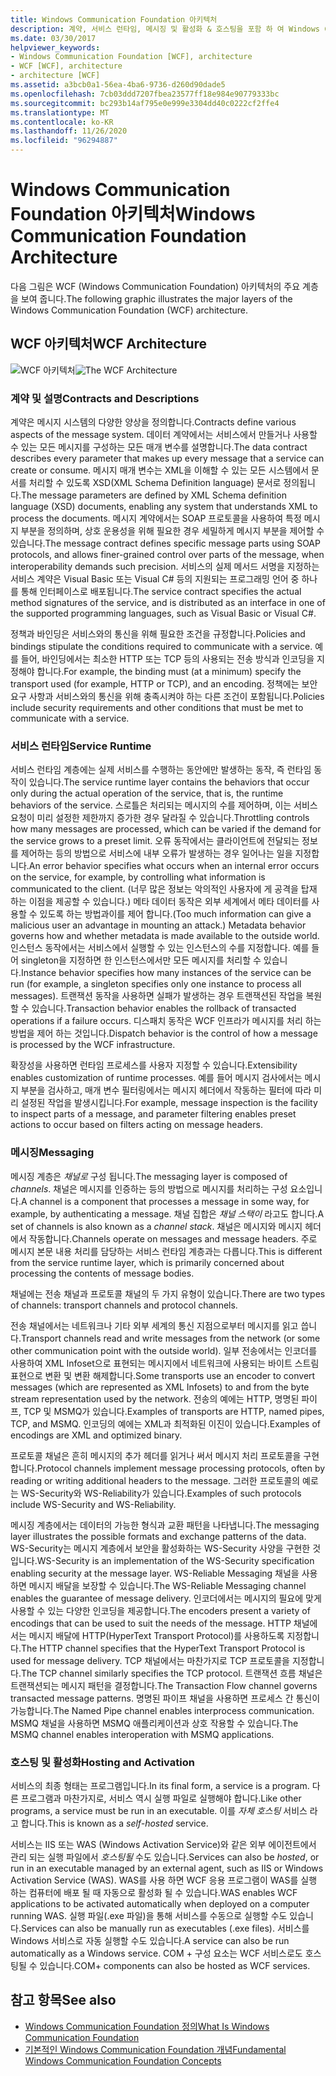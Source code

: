```yaml
---
title: Windows Communication Foundation 아키텍처
description: 계약, 서비스 런타임, 메시징 및 활성화 & 호스팅을 포함 하 여 Windows Communication Foundation 아키텍처의 주요 계층에 대해 알아봅니다.
ms.date: 03/30/2017
helpviewer_keywords:
- Windows Communication Foundation [WCF], architecture
- WCF [WCF], architecture
- architecture [WCF]
ms.assetid: a3bcb0a1-56ea-4ba6-9736-d260d90dade5
ms.openlocfilehash: 7cb03ddd7207fbea23577ff18e984e90779333bc
ms.sourcegitcommit: bc293b14af795e0e999e3304dd40c0222cf2ffe4
ms.translationtype: MT
ms.contentlocale: ko-KR
ms.lasthandoff: 11/26/2020
ms.locfileid: "96294887"
---
```

# <a name="windows-communication-foundation-architecture"></a><span data-ttu-id="38c27-103">Windows Communication Foundation 아키텍처</span><span class="sxs-lookup"><span data-stu-id="38c27-103">Windows Communication Foundation Architecture</span></span>

<span data-ttu-id="38c27-104">다음 그림은 WCF (Windows Communication Foundation) 아키텍처의 주요 계층을 보여 줍니다.</span><span class="sxs-lookup"><span data-stu-id="38c27-104">The following graphic illustrates the major layers of the Windows Communication Foundation (WCF) architecture.</span></span>  
  
## <a name="wcf-architecture"></a><span data-ttu-id="38c27-105">WCF 아키텍처</span><span class="sxs-lookup"><span data-stu-id="38c27-105">WCF Architecture</span></span>  

 <span data-ttu-id="38c27-106">![WCF 아키텍처](./media/wcf-architecture.gif "WCF_Architecture")</span><span class="sxs-lookup"><span data-stu-id="38c27-106">![The WCF Architecture](./media/wcf-architecture.gif "WCF_Architecture")</span></span>  
  
### <a name="contracts-and-descriptions"></a><span data-ttu-id="38c27-107">계약 및 설명</span><span class="sxs-lookup"><span data-stu-id="38c27-107">Contracts and Descriptions</span></span>  

 <span data-ttu-id="38c27-108">계약은 메시지 시스템의 다양한 양상을 정의합니다.</span><span class="sxs-lookup"><span data-stu-id="38c27-108">Contracts define various aspects of the message system.</span></span> <span data-ttu-id="38c27-109">데이터 계약에서는 서비스에서 만들거나 사용할 수 있는 모든 메시지를 구성하는 모든 매개 변수를 설명합니다.</span><span class="sxs-lookup"><span data-stu-id="38c27-109">The data contract describes every parameter that makes up every message that a service can create or consume.</span></span> <span data-ttu-id="38c27-110">메시지 매개 변수는 XML을 이해할 수 있는 모든 시스템에서 문서를 처리할 수 있도록 XSD(XML Schema Definition language) 문서로 정의됩니다.</span><span class="sxs-lookup"><span data-stu-id="38c27-110">The message parameters are defined by XML Schema definition language (XSD) documents, enabling any system that understands XML to process the documents.</span></span> <span data-ttu-id="38c27-111">메시지 계약에서는 SOAP 프로토콜을 사용하여 특정 메시지 부분을 정의하며, 상호 운용성을 위해 필요한 경우 세밀하게 메시지 부분을 제어할 수 있습니다.</span><span class="sxs-lookup"><span data-stu-id="38c27-111">The message contract defines specific message parts using SOAP protocols, and allows finer-grained control over parts of the message, when interoperability demands such precision.</span></span> <span data-ttu-id="38c27-112">서비스의 실제 메서드 서명을 지정하는 서비스 계약은 Visual Basic 또는 Visual C# 등의 지원되는 프로그래밍 언어 중 하나를 통해 인터페이스로 배포됩니다.</span><span class="sxs-lookup"><span data-stu-id="38c27-112">The service contract specifies the actual method signatures of the service, and is distributed as an interface in one of the supported programming languages, such as Visual Basic or Visual C#.</span></span>  
  
 <span data-ttu-id="38c27-113">정책과 바인딩은 서비스와의 통신을 위해 필요한 조건을 규정합니다.</span><span class="sxs-lookup"><span data-stu-id="38c27-113">Policies and bindings stipulate the conditions required to communicate with a service.</span></span>  <span data-ttu-id="38c27-114">예를 들어, 바인딩에서는 최소한 HTTP 또는 TCP 등의 사용되는 전송 방식과 인코딩을 지정해야 합니다.</span><span class="sxs-lookup"><span data-stu-id="38c27-114">For example, the binding must (at a minimum) specify the transport used (for example, HTTP or TCP), and an encoding.</span></span> <span data-ttu-id="38c27-115">정책에는 보안 요구 사항과 서비스와의 통신을 위해 충족시켜야 하는 다른 조건이 포함됩니다.</span><span class="sxs-lookup"><span data-stu-id="38c27-115">Policies include security requirements and other conditions that must be met to communicate with a service.</span></span>  
  
### <a name="service-runtime"></a><span data-ttu-id="38c27-116">서비스 런타임</span><span class="sxs-lookup"><span data-stu-id="38c27-116">Service Runtime</span></span>  

 <span data-ttu-id="38c27-117">서비스 런타임 계층에는 실제 서비스를 수행하는 동안에만 발생하는 동작, 즉 런타임 동작이 있습니다.</span><span class="sxs-lookup"><span data-stu-id="38c27-117">The service runtime layer contains the behaviors that occur only during the actual operation of the service, that is, the runtime behaviors of the service.</span></span> <span data-ttu-id="38c27-118">스로틀은 처리되는 메시지의 수를 제어하며, 이는 서비스 요청이 미리 설정한 제한까지 증가한 경우 달라질 수 있습니다.</span><span class="sxs-lookup"><span data-stu-id="38c27-118">Throttling controls how many messages are processed, which can be varied if the demand for the service grows to a preset limit.</span></span> <span data-ttu-id="38c27-119">오류 동작에서는 클라이언트에 전달되는 정보를 제어하는 등의 방법으로 서비스에 내부 오류가 발생하는 경우 일어나는 일을 지정합니다.</span><span class="sxs-lookup"><span data-stu-id="38c27-119">An error behavior specifies what occurs when an internal error occurs on the service, for example, by controlling what information is communicated to the client.</span></span> <span data-ttu-id="38c27-120">(너무 많은 정보는 악의적인 사용자에 게 공격을 탑재 하는 이점을 제공할 수 있습니다.) 메타 데이터 동작은 외부 세계에서 메타 데이터를 사용할 수 있도록 하는 방법과이를 제어 합니다.</span><span class="sxs-lookup"><span data-stu-id="38c27-120">(Too much information can give a malicious user an advantage in mounting an attack.) Metadata behavior governs how and whether metadata is made available to the outside world.</span></span> <span data-ttu-id="38c27-121">인스턴스 동작에서는 서비스에서 실행할 수 있는 인스턴스의 수를 지정합니다. 예를 들어 singleton을 지정하면 한 인스턴스에서만 모든 메시지를 처리할 수 있습니다.</span><span class="sxs-lookup"><span data-stu-id="38c27-121">Instance behavior specifies how many instances of the service can be run (for example, a singleton specifies only one instance to process all messages).</span></span> <span data-ttu-id="38c27-122">트랜잭션 동작을 사용하면 실패가 발생하는 경우 트랜잭션된 작업을 복원할 수 있습니다.</span><span class="sxs-lookup"><span data-stu-id="38c27-122">Transaction behavior enables the rollback of transacted operations if a failure occurs.</span></span> <span data-ttu-id="38c27-123">디스패치 동작은 WCF 인프라가 메시지를 처리 하는 방법을 제어 하는 것입니다.</span><span class="sxs-lookup"><span data-stu-id="38c27-123">Dispatch behavior is the control of how a message is processed by the WCF infrastructure.</span></span>  
  
 <span data-ttu-id="38c27-124">확장성을 사용하면 런타임 프로세스를 사용자 지정할 수 있습니다.</span><span class="sxs-lookup"><span data-stu-id="38c27-124">Extensibility enables customization of runtime processes.</span></span> <span data-ttu-id="38c27-125">예를 들어 메시지 검사에서는 메시지 부분을 검사하고, 매개 변수 필터링에서는 메시지 헤더에서 작동하는 필터에 따라 미리 설정된 작업을 발생시킵니다.</span><span class="sxs-lookup"><span data-stu-id="38c27-125">For example, message inspection is the facility to inspect parts of a message, and parameter filtering enables preset actions to occur based on filters acting on message headers.</span></span>  
  
### <a name="messaging"></a><span data-ttu-id="38c27-126">메시징</span><span class="sxs-lookup"><span data-stu-id="38c27-126">Messaging</span></span>  

 <span data-ttu-id="38c27-127">메시징 계층은 *채널로* 구성 됩니다.</span><span class="sxs-lookup"><span data-stu-id="38c27-127">The messaging layer is composed of *channels*.</span></span> <span data-ttu-id="38c27-128">채널은 메시지를 인증하는 등의 방법으로 메시지를 처리하는 구성 요소입니다.</span><span class="sxs-lookup"><span data-stu-id="38c27-128">A channel is a component that processes a message in some way, for example, by authenticating a message.</span></span> <span data-ttu-id="38c27-129">채널 집합은 *채널 스택이* 라고도 합니다.</span><span class="sxs-lookup"><span data-stu-id="38c27-129">A set of channels is also known as a *channel stack*.</span></span> <span data-ttu-id="38c27-130">채널은 메시지와 메시지 헤더에서 작동합니다.</span><span class="sxs-lookup"><span data-stu-id="38c27-130">Channels operate on messages and message headers.</span></span> <span data-ttu-id="38c27-131">주로 메시지 본문 내용 처리를 담당하는 서비스 런타임 계층과는 다릅니다.</span><span class="sxs-lookup"><span data-stu-id="38c27-131">This is different from the service runtime layer, which is primarily concerned about processing the contents of message bodies.</span></span>  
  
 <span data-ttu-id="38c27-132">채널에는 전송 채널과 프로토콜 채널의 두 가지 유형이 있습니다.</span><span class="sxs-lookup"><span data-stu-id="38c27-132">There are two types of channels: transport channels and protocol channels.</span></span>  
  
 <span data-ttu-id="38c27-133">전송 채널에서는 네트워크나 기타 외부 세계의 통신 지점으로부터 메시지를 읽고 씁니다.</span><span class="sxs-lookup"><span data-stu-id="38c27-133">Transport channels read and write messages from the network (or some other communication point with the outside world).</span></span> <span data-ttu-id="38c27-134">일부 전송에서는 인코더를 사용하여 XML Infoset으로 표현되는 메시지에서 네트워크에 사용되는 바이트 스트림 표현으로 변환 및 변환 해제합니다.</span><span class="sxs-lookup"><span data-stu-id="38c27-134">Some transports use an encoder to convert messages (which are represented as XML Infosets) to and from the byte stream representation used by the network.</span></span> <span data-ttu-id="38c27-135">전송의 예에는 HTTP, 명명된 파이프, TCP 및 MSMQ가 있습니다.</span><span class="sxs-lookup"><span data-stu-id="38c27-135">Examples of transports are HTTP, named pipes, TCP, and MSMQ.</span></span> <span data-ttu-id="38c27-136">인코딩의 예에는 XML과 최적화된 이진이 있습니다.</span><span class="sxs-lookup"><span data-stu-id="38c27-136">Examples of encodings are XML and optimized binary.</span></span>  
  
 <span data-ttu-id="38c27-137">프로토콜 채널은 흔히 메시지의 추가 헤더를 읽거나 써서 메시지 처리 프로토콜을 구현합니다.</span><span class="sxs-lookup"><span data-stu-id="38c27-137">Protocol channels implement message processing protocols, often by reading or writing additional headers to the message.</span></span> <span data-ttu-id="38c27-138">그러한 프로토콜의 예로는 WS-Security와 WS-Reliability가 있습니다.</span><span class="sxs-lookup"><span data-stu-id="38c27-138">Examples of such protocols include WS-Security and WS-Reliability.</span></span>  
  
 <span data-ttu-id="38c27-139">메시징 계층에서는 데이터의 가능한 형식과 교환 패턴을 나타냅니다.</span><span class="sxs-lookup"><span data-stu-id="38c27-139">The messaging layer illustrates the possible formats and exchange patterns of the data.</span></span> <span data-ttu-id="38c27-140">WS-Security는 메시지 계층에서 보안을 활성화하는 WS-Security 사양을 구현한 것입니다.</span><span class="sxs-lookup"><span data-stu-id="38c27-140">WS-Security is an implementation of the WS-Security specification enabling security at the message layer.</span></span> <span data-ttu-id="38c27-141">WS-Reliable Messaging 채널을 사용하면 메시지 배달을 보장할 수 있습니다.</span><span class="sxs-lookup"><span data-stu-id="38c27-141">The WS-Reliable Messaging channel enables the guarantee of message delivery.</span></span> <span data-ttu-id="38c27-142">인코더에서는 메시지의 필요에 맞게 사용할 수 있는 다양한 인코딩을 제공합니다.</span><span class="sxs-lookup"><span data-stu-id="38c27-142">The encoders present a variety of encodings that can be used to suit the needs of the message.</span></span> <span data-ttu-id="38c27-143">HTTP 채널에서는 메시지 배달에 HTTP(HyperText Transport Protocol)를 사용하도록 지정합니다.</span><span class="sxs-lookup"><span data-stu-id="38c27-143">The HTTP channel specifies that the HyperText Transport Protocol is used for message delivery.</span></span> <span data-ttu-id="38c27-144">TCP 채널에서는 마찬가지로 TCP 프로토콜을 지정합니다.</span><span class="sxs-lookup"><span data-stu-id="38c27-144">The TCP channel similarly specifies the TCP protocol.</span></span> <span data-ttu-id="38c27-145">트랜잭션 흐름 채널은 트랜잭션되는 메시지 패턴을 결정합니다.</span><span class="sxs-lookup"><span data-stu-id="38c27-145">The Transaction Flow channel governs transacted message patterns.</span></span> <span data-ttu-id="38c27-146">명명된 파이프 채널을 사용하면 프로세스 간 통신이 가능합니다.</span><span class="sxs-lookup"><span data-stu-id="38c27-146">The Named Pipe channel enables interprocess communication.</span></span> <span data-ttu-id="38c27-147">MSMQ 채널을 사용하면 MSMQ 애플리케이션과 상호 작용할 수 있습니다.</span><span class="sxs-lookup"><span data-stu-id="38c27-147">The MSMQ channel enables interoperation with MSMQ applications.</span></span>  
  
### <a name="hosting-and-activation"></a><span data-ttu-id="38c27-148">호스팅 및 활성화</span><span class="sxs-lookup"><span data-stu-id="38c27-148">Hosting and Activation</span></span>  

 <span data-ttu-id="38c27-149">서비스의 최종 형태는 프로그램입니다.</span><span class="sxs-lookup"><span data-stu-id="38c27-149">In its final form, a service is a program.</span></span> <span data-ttu-id="38c27-150">다른 프로그램과 마찬가지로, 서비스 역시 실행 파일로 실행해야 합니다.</span><span class="sxs-lookup"><span data-stu-id="38c27-150">Like other programs, a service must be run in an executable.</span></span> <span data-ttu-id="38c27-151">이를 *자체 호스팅* 서비스 라고 합니다.</span><span class="sxs-lookup"><span data-stu-id="38c27-151">This is known as a *self-hosted* service.</span></span>  
  
 <span data-ttu-id="38c27-152">서비스는 IIS 또는 WAS (Windows Activation Service)와 같은 외부 에이전트에서 관리 되는 실행 파일에서 *호스팅될* 수도 있습니다.</span><span class="sxs-lookup"><span data-stu-id="38c27-152">Services can also be *hosted*, or run in an executable managed by an external agent, such as IIS or Windows Activation Service (WAS).</span></span> <span data-ttu-id="38c27-153">WAS를 사용 하면 WCF 응용 프로그램이 WAS를 실행 하는 컴퓨터에 배포 될 때 자동으로 활성화 될 수 있습니다.</span><span class="sxs-lookup"><span data-stu-id="38c27-153">WAS enables WCF applications to be activated automatically when deployed on a computer running WAS.</span></span> <span data-ttu-id="38c27-154">실행 파일(.exe 파일)을 통해 서비스를 수동으로 실행할 수도 있습니다.</span><span class="sxs-lookup"><span data-stu-id="38c27-154">Services can also be manually run as executables (.exe files).</span></span> <span data-ttu-id="38c27-155">서비스를 Windows 서비스로 자동 실행할 수도 있습니다.</span><span class="sxs-lookup"><span data-stu-id="38c27-155">A service can also be run automatically as a Windows service.</span></span> <span data-ttu-id="38c27-156">COM + 구성 요소는 WCF 서비스로도 호스팅될 수 있습니다.</span><span class="sxs-lookup"><span data-stu-id="38c27-156">COM+ components can also be hosted as WCF services.</span></span>  
  
## <a name="see-also"></a><span data-ttu-id="38c27-157">참고 항목</span><span class="sxs-lookup"><span data-stu-id="38c27-157">See also</span></span>

- [<span data-ttu-id="38c27-158">Windows Communication Foundation 정의</span><span class="sxs-lookup"><span data-stu-id="38c27-158">What Is Windows Communication Foundation</span></span>](whats-wcf.md)
- [<span data-ttu-id="38c27-159">기본적인 Windows Communication Foundation 개념</span><span class="sxs-lookup"><span data-stu-id="38c27-159">Fundamental Windows Communication Foundation Concepts</span></span>](fundamental-concepts.md)
